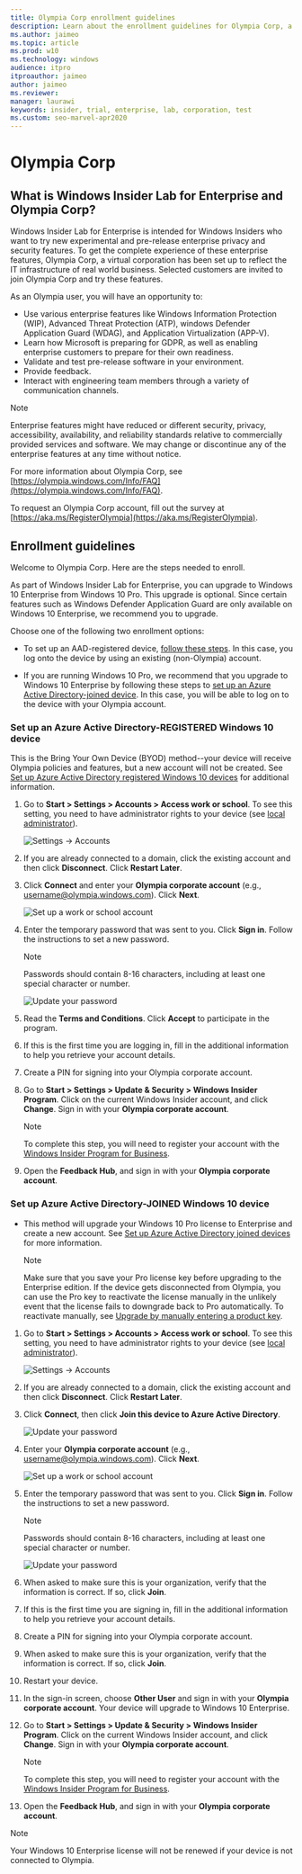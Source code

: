 ```yaml
---
title: Olympia Corp enrollment guidelines
description: Learn about the enrollment guidelines for Olympia Corp, a virtual corporation created as part of the Windows Insider Lab for Enterprise.
ms.author: jaimeo
ms.topic: article
ms.prod: w10
ms.technology: windows
audience: itpro
itproauthor: jaimeo
author: jaimeo
ms.reviewer: 
manager: laurawi
keywords: insider, trial, enterprise, lab, corporation, test
ms.custom: seo-marvel-apr2020
---
```


# Olympia Corp

## What is Windows Insider Lab for Enterprise and Olympia Corp?

Windows Insider Lab for Enterprise is intended for Windows Insiders who want to try new experimental and pre-release enterprise privacy and security features. To get the complete experience of these enterprise features, Olympia Corp, a virtual corporation has been set up to reflect the IT infrastructure of real world business. Selected customers are invited to join Olympia Corp and try these features.

As an Olympia user, you will have an opportunity to: 

-   Use various enterprise features like Windows Information Protection (WIP), Advanced Threat Protection (ATP), windows Defender Application Guard (WDAG), and Application Virtualization (APP-V).
-   Learn how Microsoft is preparing for GDPR, as well as enabling enterprise customers to prepare for their own readiness.
-   Validate and test pre-release software in your environment.
-   Provide feedback.
-   Interact with engineering team members through a variety of communication channels.

>[!Note]
>Enterprise features might have reduced or different security, privacy, accessibility, availability, and reliability standards relative to commercially provided services and software. We may change or discontinue any of the enterprise features at any time without notice.

For more information about Olympia Corp, see [https://olympia.windows.com/Info/FAQ](https://olympia.windows.com/Info/FAQ).

To request an Olympia Corp account, fill out the survey at [https://aka.ms/RegisterOlympia](https://aka.ms/RegisterOlympia).

## Enrollment guidelines

Welcome to Olympia Corp. Here are the steps needed to enroll.

As part of Windows Insider Lab for Enterprise, you can upgrade to Windows 10 Enterprise from Windows 10 Pro. This upgrade is optional. Since certain features such as Windows Defender Application Guard are only available on Windows 10 Enterprise, we recommend you to upgrade.

Choose one of the following two enrollment options:

- To set up an AAD-registered device, [follow these steps](#enrollment-keep-current-edition). In this case, you log onto the device by using an existing (non-Olympia) account.

- If you are running Windows 10 Pro, we recommend that you upgrade to Windows 10 Enterprise by following these steps to  [set up an Azure Active Directory-joined device](#enrollment-upgrade-to-enterprise). In this case, you will be able to log on to the device with your Olympia account.

<a id="enrollment-keep-current-edition"></a>

### Set up an Azure Active Directory-REGISTERED Windows 10 device

This is the Bring Your Own Device (BYOD) method--your device will receive Olympia policies and features, but a new account will not be created. See [Set up Azure Active Directory registered Windows 10 devices](https://docs.microsoft.com/azure/active-directory/device-management-azuread-registered-devices-windows10-setup) for additional information.

1. Go to **Start > Settings > Accounts > Access work or school**. To see this setting, you need to have administrator rights to your device (see [local administrator](https://support.microsoft.com/instantanswers/5de907f1-f8ba-4fd9-a89d-efd23fee918c/create-a-local-user-or-administrator-account-in-windows-10)).

    ![Settings -> Accounts](images/1-1.png)

2. If you are already connected to a domain, click the existing account and then click **Disconnect**. Click **Restart Later**.

3. Click **Connect** and enter your **Olympia corporate account** (e.g., username@olympia.windows.com). Click **Next**.

    ![Set up a work or school account](images/1-3.png)

4. Enter the temporary password that was sent to you. Click **Sign in**. Follow the instructions to set a new password.

    > [!NOTE]
    > Passwords should contain 8-16 characters, including at least one special character or number.

    ![Update your password](images/1-4.png)

5. Read the **Terms and Conditions**. Click **Accept** to participate in the program.

6. If this is the first time you are logging in, fill in the additional information to help you retrieve your account details.

7. Create a PIN for signing into your Olympia corporate account.

8. Go to **Start > Settings > Update & Security > Windows Insider Program**. Click on the current Windows Insider account, and click **Change**. Sign in with your **Olympia corporate account**.

    > [!NOTE]
    > To complete this step, you will need to register your account with the [Windows Insider Program for Business](https://insider.windows.com/ForBusiness).

9. Open the **Feedback Hub**, and sign in with your **Olympia corporate account**.

<a id="enrollment-upgrade-to-enterprise"></a>

### Set up Azure Active Directory-JOINED Windows 10 device

-   This method will upgrade your Windows 10 Pro license to Enterprise and create a new account. See [Set up Azure Active Directory joined devices](https://docs.microsoft.com/azure/active-directory/device-management-azuread-joined-devices-setup) for more information.

    > [!NOTE]
    > Make sure that you save your Pro license key before upgrading to the Enterprise edition. If the device gets disconnected from Olympia, you can use the Pro key to reactivate the license manually in the unlikely event that the license fails to downgrade back to Pro automatically. To reactivate manually, see [Upgrade by manually entering a product key](https://docs.microsoft.com/windows/deployment/upgrade/windows-10-edition-upgrades#upgrade-by-manually-entering-a-product-key).

1. Go to **Start > Settings > Accounts > Access work or school**. To see this setting, you need to have administrator rights to your device (see [local administrator](https://support.microsoft.com/instantanswers/5de907f1-f8ba-4fd9-a89d-efd23fee918c/create-a-local-user-or-administrator-account-in-windows-10)).

    ![Settings -> Accounts](images/1-1.png)

2. If you are already connected to a domain, click the existing account and then click **Disconnect**. Click **Restart Later**.
    
3. Click **Connect**, then click **Join this device to Azure Active Directory**.

    ![Update your password](images/2-3.png)

4. Enter your **Olympia corporate account** (e.g., username@olympia.windows.com). Click **Next**.

    ![Set up a work or school account](images/2-4.png)

5. Enter the temporary password that was sent to you. Click **Sign in**. Follow the instructions to set a new password.

    > [!NOTE]
    > Passwords should contain 8-16 characters, including at least one special character or number.

    ![Update your password](images/2-5.png)

6. When asked to make sure this is your organization, verify that the information is correct. If so, click **Join**.

7. If this is the first time you are signing in, fill in the additional information to help you retrieve your account details.

8. Create a PIN for signing into your Olympia corporate account.

9. When asked to make sure this is your organization, verify that the information is correct. If so, click **Join**.

10. Restart your device.

11. In the sign-in screen, choose **Other User** and sign in with your **Olympia corporate account**. Your device will upgrade to Windows 10 Enterprise.

12. Go to **Start > Settings > Update & Security > Windows Insider Program**. Click on the current Windows Insider account, and click **Change**. Sign in with your **Olympia corporate account**.

    > [!NOTE]
    > To complete this step, you will need to register your account with the [Windows Insider Program for Business](https://insider.windows.com/ForBusiness).

13. Open the **Feedback Hub**, and sign in with your **Olympia corporate account**.

>[!NOTE]
> Your Windows 10 Enterprise license will not be renewed if your device is not connected to Olympia.

